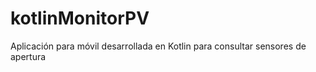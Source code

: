# kotlinMonitorPV
Aplicación para móvil desarrollada en Kotlin para consultar sensores de apertura 
